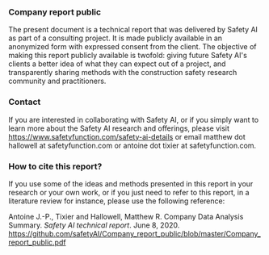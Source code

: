 ### Company report public

The present document is a technical report that was delivered by Safety AI as part of a consulting project.
It is made publicly available in an anonymized form with expressed consent from the client.
The objective of making this report publicly available is twofold: giving future Safety AI's clients a better idea of what they can expect out of a project, and transparently sharing methods with the construction safety research community and practitioners.

### Contact
If you are interested in collaborating with Safety AI, or if you simply want to learn more about the Safety AI research and offerings, please visit https://www.safetyfunction.com/safety-ai-details or email matthew dot hallowell at safetyfunction.com or antoine dot tixier at safetyfunction.com.


### How to cite this report?
If you use some of the ideas and methods presented in this report in your research or your own work, or if you just need to refer to this report, in a literature review for instance, please use the following reference:

Antoine J.-P., Tixier and Hallowell, Matthew R.
Company Data Analysis Summary.
*Safety AI technical report*.
June 8, 2020.
https://github.com/safetyAI/Company_report_public/blob/master/Company_report_public.pdf

